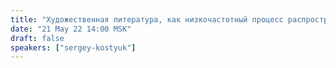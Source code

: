 ```yaml
---
title: "Художественная литература, как низкочастотный процесс распространения концептуальной информации и формирования общества будущего"
date: "21 May 22 14:00 MSK"
draft: false
speakers: ["sergey-kostyuk"]
---
```

